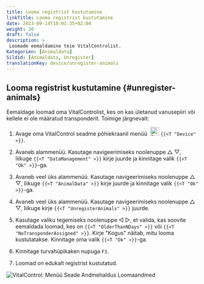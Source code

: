 ```yaml
---
title: Looma registrist kustutamine
linkTitle: Looma registrist kustutamine
date: 2023-09-14T10:01:35+02:00
weight: 30
draft: false
description: >
 Loomade eemaldamine teie VitalControlist.
Kategorien: [Animaldata]
Sildid: [Animaldata, Unregister]
translationKey: device/unregister-animals
---
```

## Looma registrist kustutamine {#unregister-animals}

Eemaldage loomad oma VitalControlist, kes on kas ületanud vanusepiiri või kellele ei ole määratud transponderit. Toimige järgnevalt:

1. Avage oma VitalControl seadme põhiekraanil menüü &nbsp;<img src="/icons/device.svg" width="23" align="bottom" alt="Device" /> `{{<T "Device" >}}`.

2. Avaneb alammenüü. Kasutage navigeerimiseks noolenuppe △ ▽, liikuge `{{<T "DataManagement" >}}` kirje juurde ja kinnitage valik `{{<T "Ok" >}}`-ga.

3. Avaneb veel üks alammenüü. Kasutage navigeerimiseks noolenuppe △ ▽, liikuge `{{<T "AnimalData" >}}` kirje juurde ja kinnitage valik `{{<T "Ok" >}}`-ga.

4. Avaneb veel üks alammenüü. Kasutage navigeerimiseks noolenuppe △ ▽, liikuge kirje `{{<T "UnregisterAnimals" >}}` juurde.

5. Kasutage valiku tegemiseks noolenuppe ◁ ▷, et valida, kas soovite eemaldada loomad, kes on `{{<T "OlderThanNDays" >}}` või `{{<T "NoTransponderAssigned" >}}`. Kirje "Kogus" näitab, mitu looma kustutatakse. Kinnitage oma valik `{{<T "Ok" >}}`-ga.

6. Kinnitage turvahüpikaken nupuga `F3`.

7. Loomad on edukalt registrist kustutatud.

![VitalControl: Menüü Seade Andmehaldus Loomaandmed](../images/unregister.png "Registrist kustutamine")
